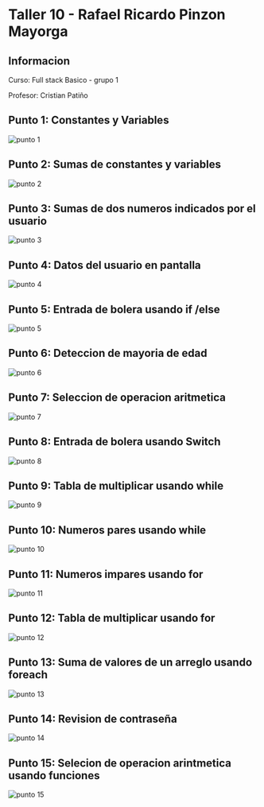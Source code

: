 <h1>Taller 10 - Rafael Ricardo Pinzon Mayorga</1>

<h2>Informacion</h2>
<p>Curso: Full stack Basico - grupo 1</p>
<p>Profesor: Cristian Patiño</p>

<h2>Punto 1: Constantes y Variables</h2>
<img src="./public/images/ejercicio_php_1.png"
alt="punto 1">

<h2>Punto 2: Sumas de constantes y variables </h2>
<img src="./public/images/ejercicio_php_2.png"
alt="punto 2">

<h2>Punto 3: Sumas de dos numeros indicados por el usuario</h2>
<img src="./public/images/ejercicio_php_3.png"
alt="punto 3">

<h2>Punto 4: Datos del usuario en pantalla</h2>
<img src="./public/images/ejercicio_php_4.png"
alt="punto 4">

<h2>Punto 5: Entrada de bolera usando if /else</h2>
<img src="./public/images/ejercicio_php_5.png"
alt="punto 5">

<h2>Punto 6: Deteccion de mayoria de edad</h2>
<img src="./public/images/ejercicio_php_6.png"
alt="punto 6">

<h2>Punto 7: Seleccion de operacion aritmetica</h2>
<img src="./public/images/ejercicio_php_7.png"
alt="punto 7">

<h2>Punto 8: Entrada de bolera usando Switch </h2>
<img src="./public/images/ejercicio_php_8.png"
alt="punto 8">

<h2>Punto 9: Tabla de multiplicar usando while</h2>
<img src="./public/images/ejercicio_php_9.png"
alt="punto 9">

<h2>Punto 10: Numeros pares usando while</h2>
<img src="./public/images/ejercicio_php_10.png"
alt="punto 10">

<h2>Punto 11: Numeros impares usando for</h2>
<img src="./public/images/ejercicio_php_11.png"
alt="punto 11">

<h2>Punto 12: Tabla de multiplicar usando for </h2>
<img src="./public/images/ejercicio_php_12.png"
alt="punto 12">

<h2>Punto 13: Suma de valores de un arreglo usando foreach</h2>
<img src="./public/images/ejercicio_php_13.png"
alt="punto 13">

<h2>Punto 14: Revision de contraseña</h2>
<img src="./public/images/ejercicio_php-14.png"
alt="punto 14">

<h2>Punto 15: Selecion de operacion arintmetica usando funciones</h2>
<img src="./public/images/ejercicio_php_15.png"
alt="punto 15">
